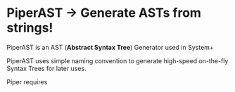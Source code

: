# PiperAST -> Generate ASTs from strings!

PiperAST is an AST (**Abstract Syntax Tree**) Generator used in System+

PiperAST uses simple naming convention to generate high-speed on-the-fly Syntax Trees for later uses.

Piper requires 

